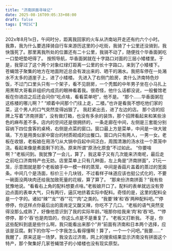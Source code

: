 ```yaml
---
title: "济南拼面寻味记"
date: 2025-08-16T09:05:33+08:00
draft: false
tags: ["MISC"]
---
```


202x年8月1x日，午间时分，距离我回家的火车从济南站开走还有约六个小时。
我靠，我为什么要选择骑自行车来游历这里的小吃街，我骑了十公里还没骑到，我快饿死了。那里离我所处的位置还有二十公里，我骑不动了，随便找个华香面粥吃一口垫吧垫吧得了。
按照导航，华香面粥就在十字路口对面的三层小矮楼里。于是，我穿过了这个两个对象红绿灯距离一公里的长十字路口，来到了小矮楼下。
苍蝇馆子聚集的地方在地面附近总会有泼出来的、晒干的潲水。我把车停在一处潲水不太多的道崖子上，进了小矮楼。
先进入了右侧门脸房，卖什么济南特色炒饭，不过门口里头只有一个架子，看不见厨房，一个秃瓢的中年男子坐在小马扎上用黑帮大哥看非组织内成员的眼神看着我。很奇怪，他什么话都没说，一般餐馆老板在你进店之后还会问你“吃点啥，看看菜单吧”，他不是。
“那个......华香面粥在这栋楼的哪儿啊？”
“顺着中间那个门往上走，二楼。”也许是看我不想吃他们家的菜，这个男人的口气突然变得凶狠了。
我赶紧出去，进了左边的店。
那个店的招牌上写着“济南拼面”，没有做灯箱，也没有多余的装饰，那个招牌看起来和某些涂色的麻布差不多。店内的空间还是很拥挤的，一条走廊在中间，左侧是三套能分别容纳下四位食客的桌椅，右侧是点菜的窗口。窗口最上方是菜单，中间是一块大玻璃，下方是用类似家中窗台的材质砌成的出餐口。窗口内只有两人，一男一女。老板在收银，老板娘在用汤勺从大锅中舀起中间泛白，周围清澈的汤水往一个蒸笼中浇。看起来像是煮面剩下的汤。原来所谓“原汤化原食”不过如此。
“你要啥啊？”老板问到。我犹豫了一会儿，算了，我这辈子又有几次能来济南呢，最后走之前吃口济南特产也无妨。店里菜单上只有几种面，左上角是“济南拼面”，21元一笼，示意图就是那个老板娘手中一模一样的蒸笼，中间是香菇片盖着的蒸过的宽面条。中间几个是汤面，标价三十几块钱，不过看样子味道应该也挺公式化的，不要一碗面没两块肉还给我加致死量的花椒，算了算了。
“那来份济南拼面？”我有些犹豫地说。“看看右上角的配料想要点啥。”老板娘开口了。配料的表单就远没有旁边点面的表单大气，只有两行，逼仄地挤着实际中配料。奇怪的是，这里的配料全是一个字的。诸如“辣”“龙”“吞”“花”“肉”之类的。“我要‘辣’和‘吞’两种配料吧。””停停停，你这样点你最后出的面肯定又酸又辣，你吃不了几口。“老板的语气突然变得没那么成熟了，好像他意识到了我的实际年龄。”哦那你给我来‘肉’和‘吞’吧。“”停停停，那个‘吞’也是肉馅的，你这么点是不是重复了。“老板又打断我。
不是，你这些配料到底是些什么啊，我只能看出来那个”井“前面有济南和日本两个选择，应该是豆腐。剩下的你写一个字我怎么看得懂啊！算了，一个一个问吧。”我要......“
我醒了，原来这是一场梦。我没去过济南，网上的搜索结果显示济南没有拼面这个特产，那个聚集好几家苍蝇馆子的小矮楼也没有现实原型。